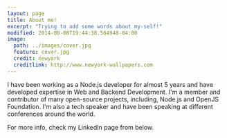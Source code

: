```yaml
---
layout: page
title: About me!
excerpt: "Trying to add some words about my-self!"
modified: 2014-08-08T19:44:38.564948-04:00
image:
  path: ../images/cover.jpg
  feature: cover.jpg
  credit: newyork
  creditlink: http://www.newyork-wallpapers.com
---
```


I have been working as a Node.js developer for almost 5 years and have developed expertise in Web and Backend Development. I'm a member and contributor of many open-source projects, including, Node.js and OpenJS Foundation. I'm also a tech speaker and have been speaking at different conferences around the world. 

For more info, check my LinkedIn page from below.
